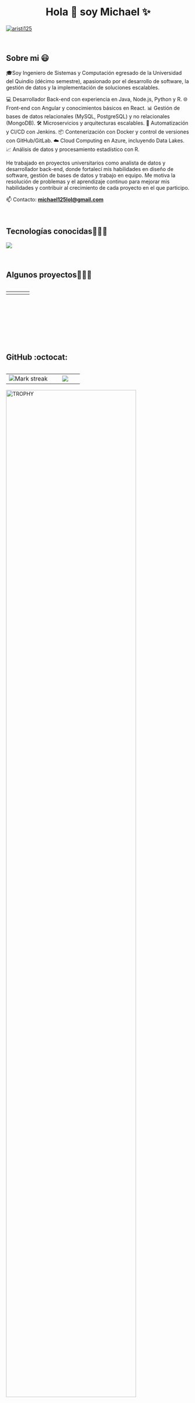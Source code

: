 <h1 align="center">Hola 👋  soy Michael  ✨ </h1> 

<p align="left">
<a href="https://www.linkedin.com/in/michael-aristizabal-molina-5112a7259/" target="blank"><img align="center" src="https://img.shields.io/badge/LinkedIn-0077B5?style=for-the-badge&logo=linkedin&logoColor=white" alt="aristi125"/></a>
  
  </p>
<br>
<h2>Sobre mi 😃</h2>
<!--Intro start-->

<p align="left">
🎓Soy Ingeniero de Sistemas y Computación egresado de la Universidad del Quindío (décimo semestre), apasionado por el desarrollo de software, la gestión de datos y la implementación de soluciones escalables.

💻 Desarrollador Back-end con experiencia en Java, Node.js, Python y R.
🌐 Front-end con Angular y conocimientos básicos en React.
📊 Gestión de bases de datos relacionales (MySQL, PostgreSQL) y no relacionales (MongoDB).
🛠️ Microservicios y arquitecturas escalables.
🚀 Automatización y CI/CD con Jenkins.
📦 Contenerización con Docker y control de versiones con GitHub/GitLab.
☁️ Cloud Computing en Azure, incluyendo Data Lakes.
📈 Análisis de datos y procesamiento estadístico con R.

He trabajado en proyectos universitarios como analista de datos y desarrollador back-end, donde fortalecí mis habilidades en diseño de software, gestión de bases de datos y trabajo en equipo. Me motiva la resolución de problemas y el aprendizaje continuo para mejorar mis habilidades y contribuir al crecimiento de cada proyecto en el que participo.

📫 Contacto: **michael125lol@gmail.com**
<!--Intro end-->
  </p>
<br>

<h2 >Tecnologías conocidas👨🏻‍💻</h2>
<!--tech stack icons-->
<p align="left">
  <a href="https://skillicons.dev">
    <img src="https://skillicons.dev/icons?i=angular,bootstrap,java,php,py,dotnet,css,html,js,nodejs,mysql,mongodb,sqlite,firebase,git,github,docker,materialui,postman,eclipse,vscode,idea,bash,linux" />
  </a>
</p>
<br>
<!-------------------------->
<div id="proyectos">
<h2 >Algunos proyectos👨🏻‍💻</h2>

<table align="left" >
<tr border="none">
  <td width="25%" align="center">
          
</td>
<td width="25%" align="center">
          
</td>
  
  <td width="25%" align="center">
          
</td>

   <td width="25%" align="center">
          
</td>
  
</tr>
</table>
  </div>
<br>
<br><br>
<br>
<br><br><br>
<br><br>

<!------------------------->

<h2>GitHub :octocat:</h2>
<!--- stats & Trophy (start) -->
<p align="center">
  <!--- stats (start) -->
<table align="left">
<tr border="none">
<td width="60%" align="center">

<!--  <img  align="center"  src="https://github-readme-stats.vercel.app/api?username=unsimpledev&theme=dark&show_icons=true&count_private=true" />
  <br></br> -->
  <img  title="🔥 Get streak stats for your profile at git.io/streak-stats" alt="Mark streak" src="https://github-readme-streak-stats.herokuapp.com/?user=unsimpledev&theme=dark&hide_border=false" /> 
</td>

<td width="40%" align="center">

  <img  align="center"  src="https://github-readme-stats.anuraghazra1.vercel.app/api/top-langs/?username=unsimpledev&theme=dark&hide_border=false&no-bg=true&no-frame=true&langs_count=10"/>

  </td>
</tr>
</table>
<!--- stats (end) -->

<!--- trophy (start) -->
<div align=left>
  <a href="https://github.com/ryo-ma/github-profile-trophy" title="Go to Source">
      <img align="center" width=84% src="https://github-profile-trophy.vercel.app/?username=unsimpledev&theme=radical&row=1&column=7&margin-h=15&margin-w=5&no-bg=true" alt="TROPHY" />
    </a>
</div>
<!--- trophy (start) -->


</p>        
<!--- stats (end) -->
